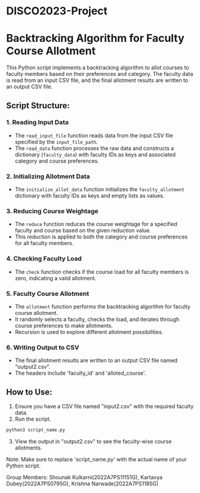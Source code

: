 # DISCO2023-Project
# Backtracking Algorithm for Faculty Course Allotment

This Python script implements a backtracking algorithm to allot courses to faculty members based on their preferences and category. The faculty data is read from an input CSV file, and the final allotment results are written to an output CSV file.

## Script Structure:

### 1. Reading Input Data
- The `read_input_file` function reads data from the input CSV file specified by the `input_file_path`.
- The `read_data` function processes the raw data and constructs a dictionary (`faculty_data`) with faculty IDs as keys and associated category and course preferences.

### 2. Initializing Allotment Data
- The `initialize_allot_data` function initializes the `faculty_allotment` dictionary with faculty IDs as keys and empty lists as values.

### 3. Reducing Course Weightage
- The `reduce` function reduces the course weightage for a specified faculty and course based on the given reduction value.
- This reduction is applied to both the category and course preferences for all faculty members.

### 4. Checking Faculty Load
- The `check` function checks if the course load for all faculty members is zero, indicating a valid allotment.

### 5. Faculty Course Allotment
- The `allotment` function performs the backtracking algorithm for faculty course allotment.
- It randomly selects a faculty, checks the load, and iterates through course preferences to make allotments.
- Recursion is used to explore different allotment possibilities.

### 6. Writing Output to CSV
- The final allotment results are written to an output CSV file named "output2.csv".
- The headers include 'faculty_id' and 'alloted_course'.

## How to Use:
1. Ensure you have a CSV file named "input2.csv" with the required faculty data.
2. Run the script.

```python
python3 script_name.py
```

3. View the output in "output2.csv" to see the faculty-wise course allotments.

Note: Make sure to replace 'script_name.py' with the actual name of your Python script.


Group Members: Shounak Kulkarni(2022A7PS11151G), Kartavya Dubey(2022A7PS0795G), Krishna Narwade(2022A7PS1185G)
